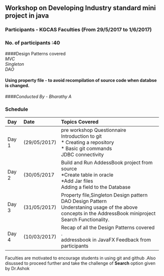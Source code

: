 ## Workshop on Developing Industry standard mini project  in java 
### Participants - KGCAS Faculties (From 29/5/2017 to 1/6/2017) 
### No. of participants :40
####Design Patterns covered  <br/> *MVC*<br/>*Singleton*<br/>*DAO*
#### Using property file - to avoid recompilation of source code when databse is changed.
####*Conducted By  - Bharathy A*
### Schedule
| Day   |Date  |Topics Covered| 
|:----- |:--------------|:----------------|
| Day 1|(29/05/2017)| pre workshop Questionnaire <br/>Introduction to git <br/>	* Creating a repository<br/>	* Basic git commands<br/> JDBC connectivity|
|Day 2 |(30/05/2017 |Build and Run  AddessBook project from source<br/>*Create table in oracle<br/>*Add Jar files<br>Adding a field to the Database <br/>| 
|Day 3 |(31/05/2017)| Property file,Singleton Design  pattern <br/> DAO Design Pattern  <br/> Understaning usage of the above concepts in  the AddressBook miniproject<br/>Search Functionality.|
|Day 4 |(10/03/2017)| Recap of  all the Design Patterns covered .<br/> addressbook in JavaFX Feedback from participants

Faculties  are motivated to encourage students in using git and github .Also disussed to proceed further and take the challenge of  **Search** option  given by Dr.Ashok 

